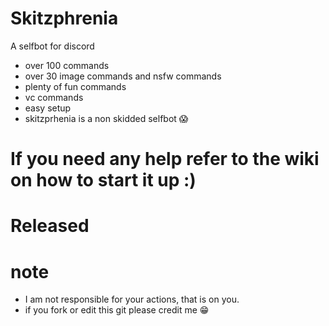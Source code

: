 # Skitzphrenia
A selfbot for discord
+ over 100 commands
+ over 30 image commands and nsfw commands
+ plenty of fun commands
+ vc commands
+  easy setup
+ skitzprhenia is a non skidded selfbot 😱
# If you need any help refer to the wiki on how to start it up :)

# Released

# note
+ I am not responsible for your actions, that is on you.
+ if you fork or edit this git please credit me 😁

